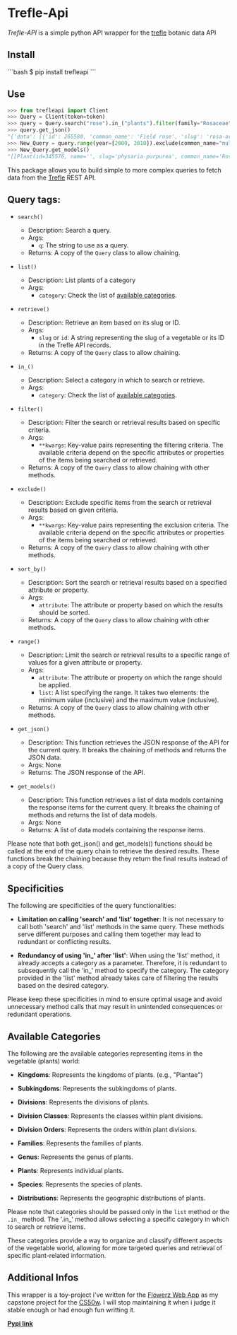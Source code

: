 # Trefle-Api

*Trefle-API* is a simple python API wrapper for the [trefle](https://trefle.io./) botanic data API

## Install
´´´bash
$ pip install trefleapi
´´´
## Use
```python
>>> from trefleapi import Client
>>> Query = Client(token=token)
>>> query = Query.search("rose").in_("plants").filter(family="Rosaceae").sort_by(slug="asc")
>>> query.get_json()
"{'data': [{'id': 265580, 'common_name': 'Field rose', 'slug': 'rosa-arvensis', 'scientific_name': 'Rosa arvensis'..."
>>> New_Query = query.range(year=[2000, 2010]).exclude(common_name="null")
>>> New_Query.get_models()
"[[Plant(id=345576, name='', slug='physaria-purpurea', common_name='Rose bladderpod', scientific_name='Physaria purpurea', year=2002,..."
```

This package allows you to build simple to more complex queries to fetch data from the [Trefle](https://trefle.io/) REST API.

## Query tags:

- `search()`
  - Description: Search a query.
  - Args:
    - `q`: The string to use as a query.
  - Returns: A copy of the `Query` class to allow chaining.
- `list()`
  - Description: List plants of a category
  - Args:
    - `category`: Check the list of [available categories](#Available-Categories).
- `retrieve()`
  - Description: Retrieve an item based on its slug or ID.
  - Args:
    - `slug` or `id`: A string representing the slug of a vegetable or its ID in the Trefle API records.
  - Returns: A copy of the `Query` class to allow chaining.

- `in_()`
  - Description: Select a category in which to search or retrieve.
  - Args:
    - `category`: Check the list of [available categories](#Available-Categories).

- `filter()`
  - Description: Filter the search or retrieval results based on specific criteria.
  - Args:
    - `**kwargs`: Key-value pairs representing the filtering criteria. The available criteria depend on the specific attributes or properties of the items being searched or retrieved.
  - Returns: A copy of the `Query` class to allow chaining with other methods.

- `exclude()`
  - Description: Exclude specific items from the search or retrieval results based on given criteria.
  - Args:
    - `**kwargs`: Key-value pairs representing the exclusion criteria. The available criteria depend on the specific attributes or properties of the items being searched or retrieved.
  - Returns: A copy of the `Query` class to allow chaining with other methods.

- `sort_by()`
  - Description: Sort the search or retrieval results based on a specified attribute or property.
  - Args:
    - `attribute`: The attribute or property based on which the results should be sorted.
  - Returns: A copy of the `Query` class to allow chaining with other methods.

- `range()`
  - Description: Limit the search or retrieval results to a specific range of values for a given attribute or property.
  - Args:
    - `attribute`: The attribute or property on which the range should be applied.
    - `list`: A list specifying the range. It takes two elements: the minimum value (inclusive) and the maximum value (inclusive).
  - Returns: A copy of the `Query` class to allow chaining with other methods.

- `get_json()`
  - Description: This function retrieves the JSON response of the API for the current query. It breaks the chaining of methods and returns the JSON data.
  - Args: None
  - Returns: The JSON response of the API.

- `get_models()`
  - Description: This function retrieves a list of data models containing the response items for the current query. It breaks the chaining of methods and returns the list of data models.
  - Args: None
  - Returns: A list of data models containing the response items.

Please note that both get_json() and get_models() functions should be called at the end of the query chain to retrieve the desired results. These functions break the chaining because they return the final results instead of a copy of the Query class.

## Specificities

The following are specificities of the query functionalities:

- **Limitation on calling 'search' and 'list' together**: It is not necessary to call both 'search' and 'list' methods in the same query. These methods serve different purposes and calling them together may lead to redundant or conflicting results.

- **Redundancy of using 'in_' after 'list'**: When using the 'list' method, it already accepts a category as a parameter. Therefore, it is redundant to subsequently call the 'in_' method to specify the category. The category provided in the 'list' method already takes care of filtering the results based on the desired category.

Please keep these specificities in mind to ensure optimal usage and avoid unnecessary method calls that may result in unintended consequences or redundant operations.

## Available Categories

The following are the available categories representing items in the vegetable (plants) world:

- **Kingdoms**: Represents the kingdoms of plants. (e.g., "Plantae")

- **Subkingdoms**: Represents the subkingdoms of plants.

- **Divisions**: Represents the divisions of plants.

- **Division Classes**: Represents the classes within plant divisions.

- **Division Orders**: Represents the orders within plant divisions.

- **Families**: Represents the families of plants.

- **Genus**: Represents the genus of plants.

- **Plants**: Represents individual plants.

- **Species**: Represents the species of plants.

- **Distributions**: Represents the geographic distributions of plants.

Please note that categories should be passed only in the `list` method or the `.in_` method. The '.in_' method allows selecting a specific category in which to search or retrieve items.

These categories provide a way to organize and classify different aspects of the vegetable world, allowing for more targeted queries and retrieval of specific plant-related information.

## Additional Infos
This wrapper is a toy-project i've written for the [Flowerz Web App](https://github.com/Overlrd/Flowerz) as my capstone project for the [CS50w](https://cs50.harvard.edu/web/2020/).
I will stop maintaining it when i judge it stable enough or had enough fun writting it.


[**Pypi link**](https://pypi.org/project/trefleapi/)

